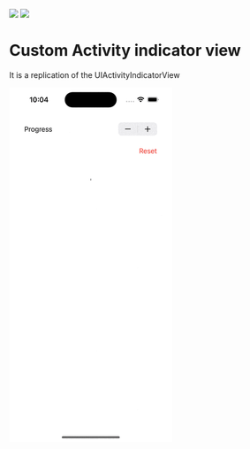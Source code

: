 ![](https://img.shields.io/badge/Objective--C-orange)
![](https://img.shields.io/badge/Platform-iOS10-green)
# Custom Activity indicator view
It is a replication of the UIActivityIndicatorView

![](Resources/demo.gif)
